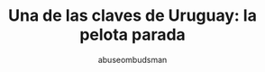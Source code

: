 ---
layout: godin
title: "Una de las claves de Uruguay: la pelota parada"
description: "Eliminatorias sudamericcanas al mundial Rusia 2018: Venezuela - Uruguay."
keywords: "eliminatorias sudamericanas, uruguay, venezuela, Godín, claves, la pelota parada, juego aéreo."
author: abuseombudsman
---
